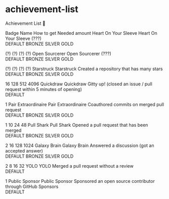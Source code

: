 # achievement-list

 Achievement List 📃


Badge	Name	How to get	Needed amount
Heart On Your Sleeve	Heart On Your Sleeve	(???)	
DEFAULT	BRONZE	SILVER	GOLD
			
(?)	(?)	(?)	(?)
Open Sourcerer	Open Sourcerer	(???)	
DEFAULT	BRONZE	SILVER	GOLD
			
(?)	(?)	(?)	(?)
Starstruck	Starstruck	Created a repository that has many stars	
DEFAULT	BRONZE	SILVER	GOLD
			
16	128	512	4096
Quickdraw	Quickdraw	Gitty up!
(closed an issue / pull request within 5 minutes of opening)	
DEFAULT

1
Pair Extraordinaire	Pair Extraordinaire	Coauthored commits on merged pull request	
DEFAULT	BRONZE	SILVER	GOLD
			
1	10	24	48
Pull Shark	Pull Shark	Opened a pull request that has been merged	
DEFAULT	BRONZE	SILVER	GOLD
			
2	16	128	1024
Galaxy Brain	Galaxy Brain	Answered a discussion
(got an accepted answer)	
DEFAULT	BRONZE	SILVER	GOLD
			
2	8	16	32
YOLO	YOLO	Merged a pull request without a review	
DEFAULT

1
Public Sponsor	Public Sponsor	Sponsored an open source contributor through GitHub Sponsors	
DEFAULT

